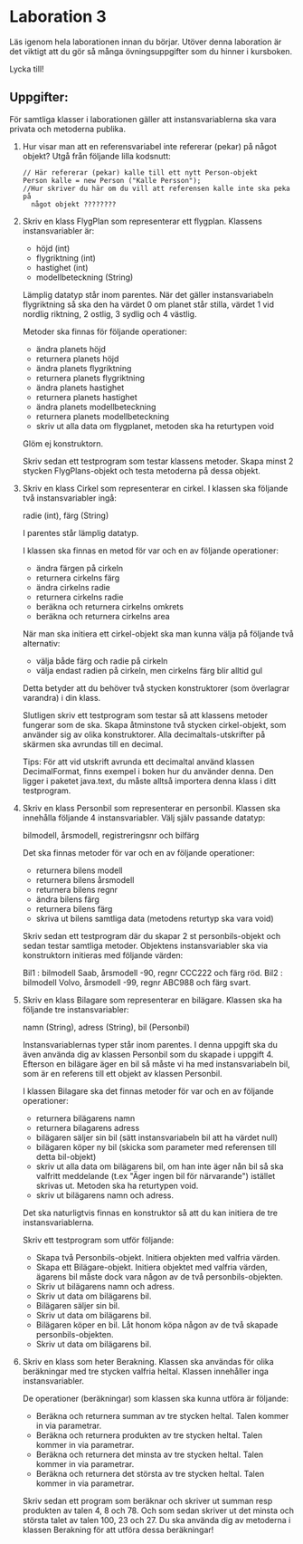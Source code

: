 Laboration 3
============

Läs igenom hela laborationen innan du börjar. Utöver denna laboration är det
viktigt att du gör så många övningsuppgifter som du hinner i kursboken.


Lycka till!


Uppgifter:
----------

För samtliga klasser i laborationen gäller att instansvariablerna ska vara
privata och metoderna publika.


1. Hur visar man att en referensvariabel inte refererar (pekar) på något
   objekt? Utgå från följande lilla kodsnutt:

       // Här refererar (pekar) kalle till ett nytt Person-objekt
       Person kalle = new Person ("Kalle Persson");
       //Hur skriver du här om du vill att referensen kalle inte ska peka på
         något objekt ????????  


2. Skriv en klass FlygPlan som representerar ett flygplan. Klassens
   instansvariabler är:

   * höjd (int)
   * flygriktning (int)
   * hastighet (int)
   * modellbeteckning (String)

   Lämplig datatyp står inom parentes. När det gäller instansvariabeln
   flygriktning så ska den ha värdet 0 om planet står stilla, värdet 1 vid
   nordlig riktning, 2 ostlig, 3 sydlig och 4 västlig.

   Metoder ska finnas för följande operationer:

   - ändra planets höjd
   - returnera planets höjd
   - ändra planets flygriktning
   - returnera planets flygriktning
   - ändra planets hastighet
   - returnera planets hastighet
   - ändra planets modellbeteckning
   - returnera planets modellbeteckning
   - skriv ut alla data om flygplanet, metoden ska ha returtypen void

   Glöm ej konstruktorn.

   Skriv sedan ett testprogram som testar klassens metoder. Skapa minst 2
   stycken FlygPlans-objekt och testa metoderna på dessa objekt.


3. Skriv en klass Cirkel som representerar en cirkel. I klassen ska följande
   två instansvariabler ingå:

   radie (int), färg (String)

   I parentes står lämplig datatyp.

   I klassen ska finnas en metod för var och en av följande operationer:

   - ändra färgen på cirkeln
   - returnera cirkelns färg
   - ändra cirkelns radie
   - returnera cirkelns radie
   - beräkna och returnera cirkelns omkrets
   - beräkna och returnera cirkelns area


   När man ska initiera ett cirkel-objekt ska man kunna välja på följande två
   alternativ:

   - välja både färg och radie på cirkeln
   - välja endast radien på cirkeln, men cirkelns färg blir alltid gul

   Detta betyder att du behöver två stycken konstruktorer (som överlagrar
   varandra) i din klass.

   Slutligen skriv ett testprogram som testar så att klassens metoder fungerar
   som de ska.  Skapa åtminstone två stycken cirkel-objekt, som använder sig av
   olika konstruktorer. Alla decimaltals-utskrifter på skärmen ska avrundas
   till en decimal.

   Tips: För att vid utskrift avrunda ett decimaltal använd klassen
   DecimalFormat, finns exempel i boken hur du använder denna. Den ligger i
   paketet java.text, du måste alltså importera denna klass i ditt testprogram.


4. Skriv en klass Personbil som representerar en personbil. Klassen ska
   innehålla följande 4 instansvariabler. Välj själv passande datatyp:

   bilmodell, årsmodell, registreringsnr och bilfärg

   Det ska finnas metoder för var och en av följande operationer:
   - returnera bilens modell
   - returnera bilens årsmodell
   - returnera bilens regnr
   - ändra bilens färg
   - returnera bilens färg
   - skriva ut bilens samtliga data (metodens returtyp ska vara void)

   Skriv sedan ett testprogram där du skapar 2 st personbils-objekt och sedan
   testar samtliga metoder. Objektens instansvariabler ska via konstruktorn
   initieras med följande värden:

   Bil1 : bilmodell Saab, årsmodell -90, regnr CCC222 och färg röd.
   Bil2 : bilmodell Volvo, årsmodell -99, regnr ABC988 och färg svart.


5. Skriv en klass Bilagare som representerar en bilägare. Klassen ska ha
   följande tre instansvariabler:

   namn (String), adress (String), bil (Personbil)

   Instansvariablernas typer står inom parentes. I denna uppgift ska du även
   använda dig av klassen Personbil som du skapade i uppgift 4. Efterson en
   bilägare äger en bil så måste vi ha med instansvariabeln bil, som är en
   referens till ett objekt av klassen Personbil.

   I klassen Bilagare ska det finnas metoder för var och en av följande
   operationer:

   - returnera bilägarens namn
   - returnera bilagarens adress
   - bilägaren säljer sin bil (sätt instansvariabeln bil att ha värdet null)
   - bilägaren köper ny bil (skicka som parameter med referensen till detta
     bil-objekt)
   - skriv ut alla data om bilägarens bil, om han inte äger nån bil så ska
     valfritt meddelande (t.ex "Äger ingen bil för närvarande") istället
     skrivas ut. Metoden ska ha returtypen void.
   - skriv ut bilägarens namn och adress.

   Det ska naturligtvis finnas en konstruktor så att du kan initiera de tre
   instansvariablerna.

   Skriv ett testprogram som utför följande:

   - Skapa två Personbils-objekt. Initiera objekten med valfria värden.
   - Skapa ett Bilägare-objekt. Initiera objektet med valfria värden, ägarens
     bil måste dock vara någon av de två personbils-objekten.
   - Skriv ut bilägarens namn och adress.
   - Skriv ut data om bilägarens bil.
   - Bilägaren säljer sin bil.
   - Skriv ut data om bilägarens bil.
   - Bilägaren köper en bil. Låt honom köpa någon av de två skapade
     personbils-objekten.
   - Skriv ut data om bilägarens bil.


6. Skriv en klass som heter Berakning. Klassen ska användas för olika
   beräkningar med tre stycken valfria heltal. Klassen innehåller inga
   instansvariabler.

   De operationer (beräkningar) som klassen ska kunna utföra är följande:

   - Beräkna och returnera summan av tre stycken heltal. Talen kommer in via
     parametrar.
   - Beräkna och returnera produkten av tre stycken heltal. Talen kommer in via
     parametrar.
   - Beräkna och returnera det minsta av tre stycken heltal. Talen kommer in
     via parametrar.
   - Beräkna och returnera det största av tre stycken heltal. Talen kommer in
     via parametrar.

   Skriv sedan ett program som beräknar och skriver ut summan resp produkten av
   talen 4, 8 och 78. Och som sedan skriver ut det minsta och största talet av
   talen 100, 23 och 27. Du ska använda dig av metoderna i klassen Berakning
   för att utföra dessa beräkningar!
